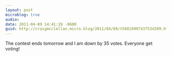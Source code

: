 ```yaml
---
layout: post
microblog: true
audio: 
date: 2011-04-09 14:41:19 -0600
guid: http://craigmcclellan.micro.blog/2011/04/09/t56818997437534209.html
---
```

The contest ends tomorrow and I am down by 35 votes. Everyone get voting!
